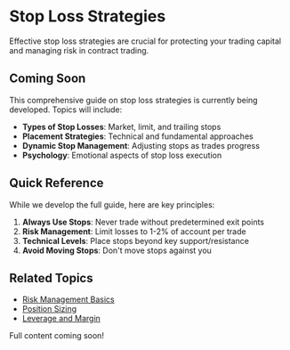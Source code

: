 # Stop Loss Strategies

Effective stop loss strategies are crucial for protecting your trading capital and managing risk in contract trading.

## Coming Soon

This comprehensive guide on stop loss strategies is currently being developed. Topics will include:

- **Types of Stop Losses**: Market, limit, and trailing stops
- **Placement Strategies**: Technical and fundamental approaches
- **Dynamic Stop Management**: Adjusting stops as trades progress
- **Psychology**: Emotional aspects of stop loss execution

## Quick Reference

While we develop the full guide, here are key principles:

1. **Always Use Stops**: Never trade without predetermined exit points
2. **Risk Management**: Limit losses to 1-2% of account per trade
3. **Technical Levels**: Place stops beyond key support/resistance
4. **Avoid Moving Stops**: Don't move stops against you

## Related Topics

- [Risk Management Basics](/risk-management/basics)
- [Position Sizing](/risk-management/position-sizing)
- [Leverage and Margin](/basics/leverage-and-margin)

Full content coming soon!

